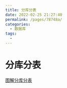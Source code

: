 ```yaml
---
title: 分库分表
date: 2022-02-25 21:27:40
permalink: /pages/78748a/
categories:
  - 数据库
tags:
  - 
---
```

#  分库分表

[图解分库分表](https://mp.weixin.qq.com/s/OI5y4HMTuEZR1hoz9aOMxg)

